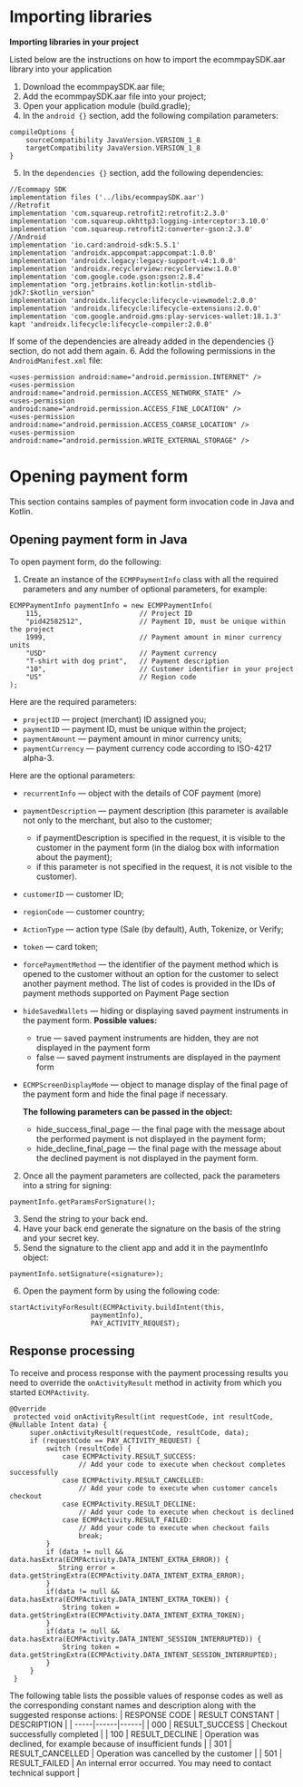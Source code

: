 # Importing libraries
**Importing libraries in your project**

Listed below are the instructions on how to import the ecommpaySDK.aar library into your application

1. Download the ecommpaySDK.aar file;
2. Add the ecommpaySDK.aar file into your project;
3. Open your application module (build.gradle);
4. In the `android {}` section, add the following compilation parameters:

```
compileOptions {
    sourceCompatibility JavaVersion.VERSION_1_8
    targetCompatibility JavaVersion.VERSION_1_8
}
``` 
5. In the `dependencies {}` section, add the following dependencies:

```
//Ecommapy SDK
implementation files ('../libs/ecommpaySDK.aar')
//Retrofit
implementation 'com.squareup.retrofit2:retrofit:2.3.0'
implementation 'com.squareup.okhttp3:logging-interceptor:3.10.0'
implementation 'com.squareup.retrofit2:converter-gson:2.3.0'
//Android
implementation 'io.card:android-sdk:5.5.1'
implementation 'androidx.appcompat:appcompat:1.0.0'
implementation 'androidx.legacy:legacy-support-v4:1.0.0'
implementation 'androidx.recyclerview:recyclerview:1.0.0'
implementation 'com.google.code.gson:gson:2.8.4'
implementation "org.jetbrains.kotlin:kotlin-stdlib-jdk7:$kotlin_version"
implementation 'androidx.lifecycle:lifecycle-viewmodel:2.0.0'
implementation 'androidx.lifecycle:lifecycle-extensions:2.0.0'
implementation 'com.google.android.gms:play-services-wallet:18.1.3'
kapt 'androidx.lifecycle:lifecycle-compiler:2.0.0'
``` 
If some of the dependencies are already added in the dependencies {} section, do not add them again.
6. Add the following permissions in the `AndroidManifest.xml` file:
``` 
<uses-permission android:name="android.permission.INTERNET" />
<uses-permission android:name="android.permission.ACCESS_NETWORK_STATE" />
<uses-permission android:name="android.permission.ACCESS_FINE_LOCATION" />
<uses-permission android:name="android.permission.ACCESS_COARSE_LOCATION" />
<uses-permission android:name="android.permission.WRITE_EXTERNAL_STORAGE" />
```
# Opening payment form
This section contains samples of payment form invocation code in Java and Kotlin.
## Opening payment form in Java
To open payment form, do the following:
1. Create an instance of the `ECMPPaymentInfo` class with all the required parameters and any number of optional parameters, for example:
```
ECMPPaymentInfo paymentInfo = new ECMPPaymentInfo(
    115,                        // Project ID
    "pid42582512",              // Payment ID, must be unique within the project
    1999,                       // Payment amount in minor currency units
    "USD"                       // Payment currency
    "T-shirt with dog print",   // Payment description
    "10",                       // Customer identifier in your project
    "US"                        // Region code
);
```
Here are the required parameters:
- `projectID` — project (merchant) ID assigned you;
- `paymentID` — payment ID, must be unique within the project;
- `paymentAmount` — payment amount in minor currency units;
- `paymentCurrency` — payment currency code according to ISO-4217 alpha-3.

Here are the optional parameters:
- `recurrentInfo` — object with the details of COF payment (more)
- `paymentDescription` — payment description (this parameter is available not only to the merchant, but also to the customer;
    + if paymentDescription is specified in the request, it is visible to the customer in the payment form (in the dialog box with information about the payment);
    + if this parameter is not specified in the request, it is not visible to the customer).
- `customerID` — customer ID;
- `regionCode` — customer country;
- `ActionType` — action type (Sale (by default), Auth, Tokenize, or Verify;
- `token` — card token;
- `forcePaymentMethod` — the identifier of the payment method which is opened to the customer without an option for the customer to select another payment method. The list of codes is provided in the IDs of payment methods supported on Payment Page section
- `hideSavedWallets` — hiding or displaying saved payment instruments in the payment form.
  **Possible values:**
    + true — saved payment instruments are hidden, they are not displayed in the payment form
    + false — saved payment instruments are displayed in the payment form
- `ECMPScreenDisplayMode` — object to manage display of the final page of the payment form and hide the final page if necessary.

  **The following parameters can be passed in the object:**
    + hide_success_final_page — the final page with the message about the performed payment is not displayed in the payment form;
    + hide_decline_final_page — the final page with the message about the declined payment is not displayed in the payment form.
2. Once all the payment parameters are collected, pack the parameters into a string for signing:
```
paymentInfo.getParamsForSignature();
```
3. Send the string to your back end.
4. Have your back end generate the signature on the basis of the string and your secret key.
5. Send the signature to the client app and add it in the paymentInfo object:
```
paymentInfo.setSignature(<signature>);
```
6. Open the payment form by using the following code:
```
startActivityForResult(ECMPActivity.buildIntent(this,
                    paymentInfo),
                    PAY_ACTIVITY_REQUEST);
```
## Response processing
To receive and process response with the payment processing results you need to override the `onActivityResult` method in activity from which you started `ECMPActivity`.
```
@Override
 protected void onActivityResult(int requestCode, int resultCode, @Nullable Intent data) {
     super.onActivityResult(requestCode, resultCode, data);
     if (requestCode == PAY_ACTIVITY_REQUEST) {
         switch (resultCode) {
             case ECMPActivity.RESULT_SUCCESS:
                 // Add your code to execute when checkout completes successfully
             case ECMPActivity.RESULT_CANCELLED:
                 // Add your code to execute when customer cancels checkout
             case ECMPActivity.RESULT_DECLINE:
                 // Add your code to execute when checkout is declined
             case ECMPActivity.RESULT_FAILED:
                 // Add your code to execute when checkout fails
                 break;
         }
         if (data != null && data.hasExtra(ECMPActivity.DATA_INTENT_EXTRA_ERROR)) {
            String error = data.getStringExtra(ECMPActivity.DATA_INTENT_EXTRA_ERROR);
         }
         if(data != null && data.hasExtra(ECMPActivity.DATA_INTENT_EXTRA_TOKEN)) {
             String token = data.getStringExtra(ECMPActivity.DATA_INTENT_EXTRA_TOKEN);
         }
         if(data != null && data.hasExtra(ECMPActivity.DATA_INTENT_SESSION_INTERRUPTED)) {
             String token = data.getStringExtra(ECMPActivity.DATA_INTENT_SESSION_INTERRUPTED);
         }
     }
 }
```
The following table lists the possible values of response codes as well as the corresponding constant names and description along with the suggested response actions:
| RESPONSE CODE | RESULT CONSTANT | DESCRIPTION |
| -----|------|------|
| 000 | RESULT_SUCCESS | Checkout successfully completed |
| 100 | RESULT_DECLINE | Operation was declined, for example because of insufficient funds |
| 301 | RESULT_CANCELLED | Operation was cancelled by the customer |
| 501 | RESULT_FAILED | An internal error occurred. You may need to contact technical support |
